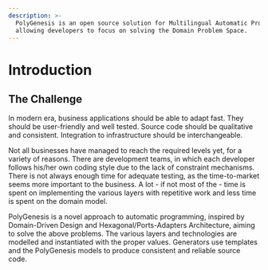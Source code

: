 ```yaml
---
description: >-
  PolyGenesis is an open source solution for Multilingual Automatic Programming,
  allowing developers to focus on solving the Domain Problem Space.
---
```


# Introduction

## The Challenge

In modern era, business applications should be able to adapt fast. They should be user-friendly and well tested. Source code should be qualitative and consistent. Integration to infrastructure should be interchangeable.

Not all businesses have managed to reach the required levels yet, for a variety of reasons. There are development teams, in which each developer follows his/her own coding style due to the lack of constraint mechanisms. There is not always enough time for adequate testing, as the time-to-market seems more important to the business. A lot - if not most of the - time is spent on implementing the various layers with repetitive work and less time is spent on the domain model.

PolyGenesis is a novel approach to automatic programming, inspired by Domain-Driven Design and Hexagonal/Ports-Adapters Architecture, aiming to solve the above problems. The various layers and technologies are modelled and instantiated with the proper values. Generators use templates and the PolyGenesis models to produce consistent and reliable source code.

